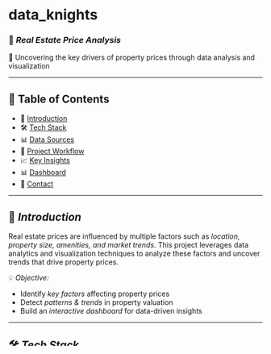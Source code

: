 # data_knights

### 📌 *Real Estate Price Analysis*  

📢 Uncovering the key drivers of property prices through data analysis and visualization  

---

## 📖 Table of Contents  

- 🏡 [Introduction](#-introduction)  
- 🛠 [Tech Stack](#-tech-stack)  
- 📊 [Data Sources](#-data-sources)  
- 🔄 [Project Workflow](#-project-workflow)  
- 📈 [Key Insights](#-key-insights)  
- 📊 [Dashboard](#-dashboard)  
- 📩 [Contact](#-contact)  

---

## 🏡 *Introduction*  
Real estate prices are influenced by multiple factors such as *location, property size, amenities, and market trends*. This project leverages data analytics and visualization techniques to analyze these factors and uncover trends that drive property prices.  

💡 *Objective:*  
- Identify *key factors* affecting property prices  
- Detect *patterns & trends* in property valuation  
- Build an *interactive dashboard* for data-driven insights  

---

## 🛠 *Tech Stack*  

| Category              | Tools / Libraries  |
|----------------------|------------------|
| *Programming* | Python |
| *Data Scraping* | Selenium |
| *Data Cleaning & Analysis* | Pandas, NumPy |
| *Data Visualization* | Matplotlib, Seaborn, Power BI |
| *Dashboard & Reporting* | Power BI |

---

## 📊 *Data Sources*  
🔍 *Primary Data Source:* Web scraping from *real estate platforms* such as:  

✅ *squareyards.com* (Scraped features include:)  
- *Property Details:* Location, Size (sq. ft), Price, Type (Apartment/House)  
- *Amenities:* Parking, Pool, Clubhouse, Gym, etc.  
- *Market Conditions:* Interest rates, demand trends, economic conditions  

📥 *Additional Data:*  
- Government real estate reports  
- Financial market trends related to mortgage rates  

---

## 🔄 *Project Workflow*  

📌 *Step 1: Data Collection*  
✅ Web scraping using *Selenium* to gather essential property details.  

📌 *Step 2: Data Cleaning & Preprocessing*  
🔹 Handling missing values using *median/mean imputation*  
🔹 Removing outliers using *IQR & z-score methods*  
🔹 Normalizing numerical features for consistency  

📌 *Step 3: Exploratory Data Analysis (EDA)*  
📊 *Python (Matplotlib, Seaborn)* – Visualizing patterns, trends, and outliers.  
📌 *Step 4: Dashboard Development*  
📊 *Power BI* – Building an *interactive dashboard* with:  
- *Price trends* by region & property type  
- *Impact of amenities* on property pricing  
- *Comparison of market trends* across locations  

---

## 📈 *Key Insights*  

📍 *⿡ Location Matters*  
- *Downtown properties* are *20-30% more expensive* than suburban ones.  

📍 *⿢ Property Size Premium*  
- Homes *larger than 3,000 sq. ft* command a *15-25% higher price*.  

📍 *⿣ Market Trends*  
- Cities like *Mumbai & Delhi* show *consistent price growth* due to gentrification.  

📍 *⿤ Amenities & Pricing*  
- Properties with *pools, clubhouses, or parking* can see up to a *10% price boost*.  

📍 *⿥ Economic Impact*  
- *Rising interest rates* reduce buyer activity, affecting affordability.  

---

## 📊 *Dashboard*  

To explore the data interactively, check out the *Power BI Dashboard* 📊  

📂 *File:* Real_Estate_Pricing.pbix  

### 📌 *Dashboard Previews*  

📍 *Page 1:* Overview of Market Trends  
📍 *Page 2:* Property Pricing Breakdown  
📍 *Page 3:* Impact of Amenities on Prices  

🔗 [Power BI Dashboard (Upload Screenshot)]  

---

## 📩 *Contact*  

💼 *Authors:* [Yogesh]  
📧 *Email:* your.email@example.com  
🌐 *LinkedIn:* [Your LinkedIn Profile]  
📂 *GitHub:* [Your GitHub Repository]  

💼 *Authors:* [Krishna]  
📧 *Email:* your.email@example.com  
🌐 *LinkedIn:* [Your LinkedIn Profile]  
📂 *GitHub:* [Your GitHub Repository]  

💼 *Authors:* [Malhar]  
📧 *Email:* your.email@example.com  
🌐 *LinkedIn:* [Your LinkedIn Profile]  
📂 *GitHub:* [Your GitHub Repository]  
---  

🔥 *If you find this project helpful, don't forget to ⭐ the repository!* 🚀  
